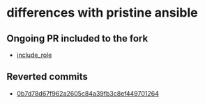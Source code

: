 # differences with pristine ansible

## Ongoing PR included to the fork
- [include_role](https://github.com/ansible/ansible/pull/32565)

## Reverted commits
- [0b7d78d67f962a2605c84a39fb3c8ef449701264](https://github.com/ansible/ansible/commit/0b7d78d67f962a2605c84a39fb3c8ef449701264)
